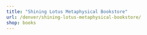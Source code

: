 ```yaml
---
title: "Shining Lotus Metaphysical Bookstore"
url: /denver/shining-lotus-metaphysical-bookstore/
shop: books
---
```

